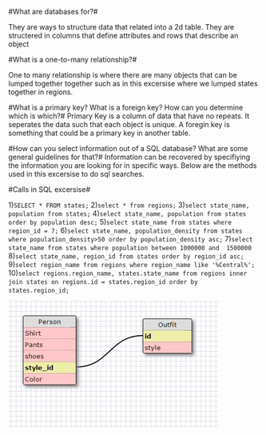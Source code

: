 #What are databases for?#

They are ways to structure data that related into a 2d table. They are structered in columns
that define attributes and rows that describe an object


#What is a one-to-many relationship?#

One to many relationship is where there are many objects that can be lumped together together
such as in this excersise where we lumped states together in regions.


#What is a primary key? What is a foreign key? How can you determine which is which?#
Primary Key is a column of data that have no repeats.  It seperates the data such that each object is unique.
A foregin key is something that could be a primary key in another table.


#How can you select information out of a SQL database? What are some general guidelines for that?#
Information can be recovered by specifiying the information you are looking for in specific ways.  Below are
the methods used in this excersise to do sql searches.


#Calls in SQL excersise#

1)`SELECT * FROM states;`
2)`select * from regions;`
3)`select state_name, population from states;`
4)`select state_name, population from states order by population desc;`
5)`select state_name from states where region_id = 7;`
6)`select state_name, population_density from states where population_density>50 order by population_density asc;`
7)`select state_name from states where population between 1000000 and  1500000`
8)`select state_name, region_id from states order by region_id asc;`
9)`select region_name from regions where region_name like '%Central%';`
10)`select regions.region_name, states.state_name from regions inner join states on regions.id = states.region_id order by states.region_id;`


![alt text](../imgs/schema8_4.JPG "schema 8.4")



